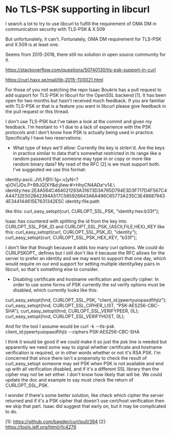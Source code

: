 # No TLS-PSK supporting in libcurl

I search a lot to try to use libcurl to fulfill the requirement of OMA DM in communication security with TLS-PSK & X.509

But unfortunately, it can't. Fortunately, OMA DM requirement for TLS-PSK and X.509 is at least one.

Seems from 2015-2018, there still no solution in open source community for it.

<a href="https://stackoverflow.com/questions/50740130/tls-psk-support-in-curl">https://stackoverflow.com/questions/50740130/tls-psk-support-in-curl

</a><a href="https://curl.haxx.se/mail/lib-2015-11/0021.html">https://curl.haxx.se/mail/lib-2015-11/0021.html</a>  

For those of you not watching the repo Isaac Boukris has a pull request 
to add support for TLS-PSK in libcurl for the OpenSSL backend [1]. It 
has been open for two months but hasn't received much feedback. If you 
are familiar with TLS-PSK or that is a feature you want in libcurl 
please give feedback in the pull request or this thread. 

I don't use TLS-PSK but I've taken a look at the commit and given my 
feedback. I'm hesitant to +1 due to a lack of experience with the PSK 
protocols and I don't know how PSK is actually being used in practice. 
Specifically I have two reservations: 

- What type of keys we'll allow: Currently the key is strlen'd. Are the 
keys in practice similar to data that's somewhat restricted in its range 
like a random password that someone may type in or copy or more like 
random binary data? My read of the RFC [2] is we must support both. I've 
suggested we use this format: 

identity:ascii:.JVLF@!):1g=:v]yN=?q}OV|JDs.P+B9JQ|XY&d:jIlew:#\>HhyCN4ADa^v14.\ 
identity:hex:2E4A564C464021293A31673D3A765D794E3D3F717D4F567C4A44732E502B42394A517C585926643A6A496C65773A235C3E486879434E344144615E7631342E5C 
identity:file:path 

like this: 
curl_easy_setopt(curl, CURLOPT_SSL_PSK, "identity:hex:b33f"); 

Isaac has countered with splitting the id from the key into 
CURLOPT_SSL_PSK_ID and CURLOPT_SSL_PSK_{ASCII,FILE,HEX}_KEY like this: 
curl_easy_setopt(curl, CURLOPT_SSL_PSK_ID, "identity"); 
curl_easy_setopt(curl, CURLOPT_SSL_PSK_HEX_KEY, "b33f"); 

I don't like that though because it adds too many curl options. We could 
do CURLPSKOPT_ defines but I still don't like it because the RFC allows 
for the server to prefer an identity and we may want to support that one 
day, which would require on our end support for setting multiple 
identity/key pairs in libcurl, so that's something else to consider. 

- Disabling certificate and hostname verification and specify cipher: In 
order to use some forms of PSK currently the ssl verify options must be 
disabled, which currently looks like this: 

curl_easy_setopt(hnd, CURLOPT_SSL_PSK, "client_id:jqwertyuiopasdfihjlz"); 
curl_easy_setopt(hnd, CURLOPT_SSL_CIPHER_LIST, "PSK-AES256-CBC-SHA"); 
curl_easy_setopt(hnd, CURLOPT_SSL_VERIFYPEER, 0L); 
curl_easy_setopt(hnd, CURLOPT_SSL_VERIFYHOST, 0L); 

And for the tool I assume would be curl -k --tls-psk 
client_id:jqwertyuiopasdfihjlz --ciphers PSK-AES256-CBC-SHA 

I think it would be good if we could make it so just the psk line is 
needed but apparently we need some way to signal whether certificate and 
hostname verification is required, or in other words whether or not it's 
RSA PSK. I'm concerned that since there isn't a propensity to check the 
result of curl_easy_setopt someone may set PSK when PSK is not available 
and end up with all verification disabled, and if it's a different SSL 
library then the cipher may not be set either. I don't know how likely 
that will be. We could update the doc and example to say must check the 
return of CURLOPT_SSL_PSK. 

I wonder if there's some better solution, like check which cipher the 
server returned and if it's a PSK cipher that doesn't use cert/host 
verification then we skip that part. Isaac did suggest that early on, 
but it may be complicated to do. 

 

[1]: <a href="https://github.com/bagder/curl/pull/394">https://github.com/bagder/curl/pull/394</a> 
[2]: <a href="https://tools.ietf.org/html/rfc4279">https://tools.ietf.org/html/rfc4279</a> 